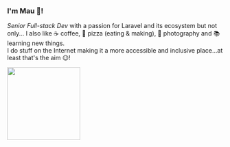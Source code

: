 ### I'm Mau 👋!

_Senior Full-stack Dev_ with a passion for Laravel and its ecosystem but not only... I also like ☕ coffee, 🍕 pizza (eating & making), 📸 photography and 📚 learning new things.  
I do stuff on the Internet making it a more accessible and inclusive place...at least that's the aim 😉!

<img height="170px" src="https://github-readme-stats.vercel.app/api?username=leMaur&count_private=true&hide=issues&show_icons=true&theme=discord_old_blurple" alt="" />
